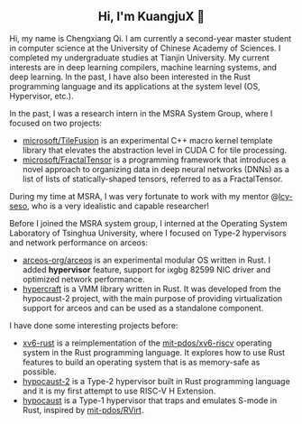 <h2 align="center"> Hi, I'm KuangjuX 👋 </h2>

Hi, my name is Chengxiang Qi. I am currently a second-year master student in computer science at the University of Chinese Academy of Sciences. I completed my undergraduate studies at Tianjin University. My current interests are in deep learning compilers, machine learning systems, and deep learning. In the past, I have also been interested in the Rust programming language and its applications at the system level (OS, Hypervisor, etc.).

In the past, I was a research intern in the MSRA System Group, where I focused on two projects:

- [microsoft/TileFusion](https://github.com/microsoft/TileFusion) is an experimental C++ macro kernel template library that elevates the abstraction level in CUDA C for tile processing.
- [microsoft/FractalTensor](https://github.com/microsoft/FractalTensor) is a programming framework that introduces a novel approach to organizing data in deep neural networks (DNNs) as a list of lists of statically-shaped tensors, referred to as a FractalTensor.

During my time at MSRA, I was very fortunate to work with my mentor @[lcy-seso](https://github.com/lcy-seso), who is a very idealistic and capable researcher!

Before I joined the MSRA system group, I interned at the Operating System Laboratory of Tsinghua University, where I focused on Type-2 hypervisors and network performance on arceos:

- [arceos-org/arceos](https://github.com/arceos-org/arceos) is an experimental modular OS written in Rust. I added **hypervisor** feature, support for ixgbg 82599 NIC driver and optimized network performance.
- [hypercraft](https://github.com/KuangjuX/hypercraft) is a VMM library written in Rust. It was developed from the hypocaust-2 project, with the main purpose of providing virtualization support for arceos and can be used as a standalone component.

I have done some interesting projects before:

- [xv6-rust](https://github.com/Ko-oK-OS/xv6-rust) is a reimplementation of the [mit-pdos/xv6-riscv](https://github.com/mit-pdos/xv6-riscv) operating system in the Rust programming language. It explores how to use Rust features to build an operating system that is as memory-safe as possible.
- [hypocaust-2](https://github.com/KuangjuX/hypocaust-2) is a Type-2 hypervisor built in Rust programming language and it is my first attempt to use RISC-V H Extension.
- [hypocaust](https://github.com/KuangjuX/hypocaust) is a Type-1 hypervisor that traps and emulates S-mode in Rust, inspired by [mit-pdos/RVirt](https://github.com/mit-pdos/RVirt).
